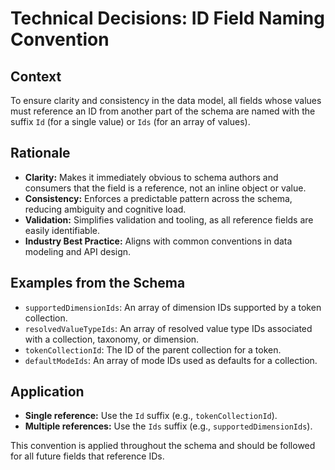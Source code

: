 # Technical Decisions: ID Field Naming Convention

## Context
To ensure clarity and consistency in the data model, all fields whose values must reference an ID from another part of the schema are named with the suffix `Id` (for a single value) or `Ids` (for an array of values).

## Rationale
- **Clarity:** Makes it immediately obvious to schema authors and consumers that the field is a reference, not an inline object or value.
- **Consistency:** Enforces a predictable pattern across the schema, reducing ambiguity and cognitive load.
- **Validation:** Simplifies validation and tooling, as all reference fields are easily identifiable.
- **Industry Best Practice:** Aligns with common conventions in data modeling and API design.

## Examples from the Schema
- `supportedDimensionIds`: An array of dimension IDs supported by a token collection.
- `resolvedValueTypeIds`: An array of resolved value type IDs associated with a collection, taxonomy, or dimension.
- `tokenCollectionId`: The ID of the parent collection for a token.
- `defaultModeIds`: An array of mode IDs used as defaults for a collection.

## Application
- **Single reference:** Use the `Id` suffix (e.g., `tokenCollectionId`).
- **Multiple references:** Use the `Ids` suffix (e.g., `supportedDimensionIds`).

This convention is applied throughout the schema and should be followed for all future fields that reference IDs. 